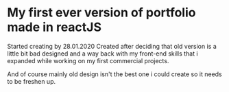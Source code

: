 # My first ever version of portfolio made in reactJS

Started creating by 28.01.2020
Created after deciding that old version is a little bit bad designed and a way back with my front-end skills that i expanded while working on my first commercial projects.

And of course mainly old design isn't the best one i could create so it needs to be freshen up.